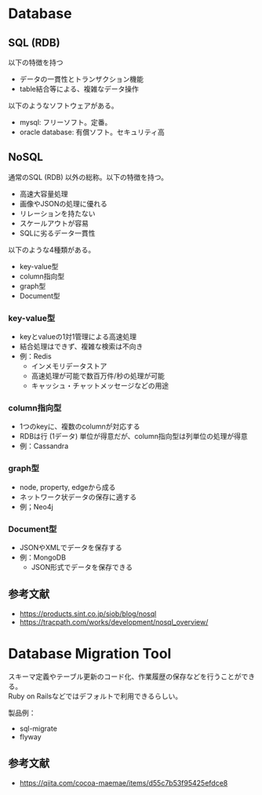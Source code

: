 # Database 

## SQL (RDB)
以下の特徴を持つ
- データの一貫性とトランザクション機能
- table結合等による、複雑なデータ操作

以下のようなソフトウェアがある。
- mysql: フリーソフト。定番。
- oracle database: 有償ソフト。セキュリティ高

## NoSQL
通常のSQL (RDB) 以外の総称。以下の特徴を持つ。
- 高速大容量処理
- 画像やJSONの処理に優れる
- リレーションを持たない
- スケールアウトが容易
- SQLに劣るデータ一貫性

以下のような4種類がある。
- key-value型
- column指向型
- graph型
- Document型

### key-value型
- keyとvalueの1対1管理による高速処理
- 結合処理はできず、複雑な検索は不向き
- 例：Redis
    - インメモリデータストア
    - 高速処理が可能で数百万件/秒の処理が可能
    - キャッシュ・チャットメッセージなどの用途

### column指向型
- 1つのkeyに、複数のcolumnが対応する 
- RDBは行 (1データ) 単位が得意だが、column指向型は列単位の処理が得意
- 例：Cassandra

### graph型
- node, property, edgeから成る    
- ネットワーク状データの保存に適する
- 例；Neo4j

### Document型
- JSONやXMLでデータを保存する
- 例：MongoDB
    - JSON形式でデータを保存できる


## 参考文献
- https://products.sint.co.jp/siob/blog/nosql
- https://tracpath.com/works/development/nosql_overview/


# Database Migration Tool
スキーマ定義やテーブル更新のコード化、作業履歴の保存などを行うことができる。<br>
Ruby on Railsなどではデフォルトで利用できるらしい。

製品例：
- sql-migrate
- flyway



## 参考文献
- https://qiita.com/cocoa-maemae/items/d55c7b53f95425efdce8
